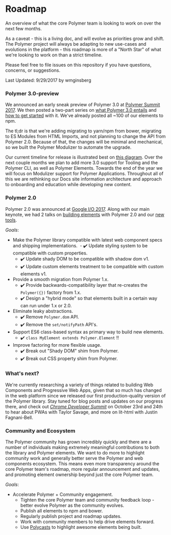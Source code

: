 # Roadmap

An overview of what the core Polymer team is looking to work on over the next few months.

As a caveat - this is a living doc, and will evolve as priorities grow and shift. The Polymer project will always be adapting to new use-cases and evolutions in the platform - this roadmap is more of a "North Star" of what we're looking to work on than a strict timeline.

Please feel free to file issues on this repository if you have questions, concerns, or suggestions.

Last Updated: 9/29/2017 by wmginsberg

### Polymer 3.0-preview
We announced an early sneak preview of Polymer 3.0 at [Polymer Summit 2017](https://www.youtube.com/watch?v=TDpiyrcOO30&list=PLNYkxOF6rcIDP0PqVaJxqNWwIgvoEPzJi). We then posted a two-part series on [what Polymer 3.0 entails](https://www.polymer-project.org/blog/2017-08-22-npm-modules.html) and [how to get started](https://www.polymer-project.org/blog/2017-08-23-hands-on-30-preview.html) with it. We've already posted all ~100 of our elements to npm. 

The tl;dr is that we're adding migrating to yarn/npm from bower, migrating to ES Modules from HTML Imports, and not planning to change the API from Polymer 2.0. Because of that, the changes will be minimal and mechanical, so we built the Polymer Modulizer to automate the upgrade.  

Our current timeline for release is illustrated best on [this diagram](https://youtu.be/JH6jEcLxJEI?t=21m8s). Over the next couple months we plan to add more 3.0 support for Tooling and the Polymer CLI, as well as Polymer Elements. Towards the end of the year we will focus on Modulizer support for Polymer Applications. Throughout all of this we are rethinking our Docs site information architecture and approach to onboarding and education while developing new content.  

### Polymer 2.0

Polymer 2.0 was announced at [Google I/O 2017](https://www.youtube.com/watch?v=cuoZenpQveQ&t=981s). Along with our main keynote, we had 2 talks on [building elements](https://www.youtube.com/watch?v=assSM3rlvZ8&t=18s) with Polymer 2.0 and our [new tools](https://www.youtube.com/watch?v=tKvNeNGmOtU&t=96s). 

*Goals*:

- Make the Polymer library compatible with latest web component specs and shipping implementations.
  - ✔️ Update styling system to be compatible with custom properties.
  - ✔️ Update shady DOM to be compatible with shadow dom v1.
  - ✔️ Update custom elements treatment to be compatible with custom elements v1.
- Provide a smooth migration from Polymer 1.x.
  - ✔️ Provide backwards-compatibility layer that re-creates the `Polymer({})` factory from 1.x.
  - ✔️ Design a "hybrid mode" so that elements built in a certain way can run under 1.x or 2.0.
- Eliminate leaky abstractions.
  - ✔️ Remove `Polymer.dom` API.
  - ✔️ Remove the `set/notifyPath` API's.
- Support ES6 class-based syntax as primary way to build new elements.
  - ✔️ `class MyElement extends Polymer.Element` !!
- Improve factoring for more flexible usage.
  - ✔️ Break out "Shady DOM" shim from Polymer.
  - ✔️ Break out CSS property shim from Polymer.

### What's next?

We're currently researching a variety of things related to building Web Components and Progressive Web Apps, given that so much has changed in the web platform since we released our first production-quality version of the Polymer library. Stay tuned for blog posts and updates on our progress there, and check out [*Chrome Developer Summit*](https://developer.chrome.com/devsummit/) on October 23rd and 24th to hear about PWAs with Taylor Savage, and more on lit-html with Justin Fagnani-Bell. 


### Community and Ecosystem

The Polymer community has grown incredibly quickly and there are a number of individuals making extremely meaningful contributions to both the library and Polymer elements. We want to do more to highlight community work and generally better serve the Polymer and web components ecosystem. This means even more transparency around the core Polymer team's roadmap, more regular announcement and updates, and promoting element ownership beyond just the core Polymer team.

*Goals*:

- Accelerate Polymer + Community engagement.
  - Tighten the core Polymer team and community feedback loop - better evolve Polymer as the community evolves.
  - Publish all elements to npm and bower.
  - Regularly publish project and roadmap updates.
  - Work with community members to help drive elements forward.
  - Use [Polycasts](https://www.youtube.com/playlist?list=PLOU2XLYxmsII5c3Mgw6fNYCzaWrsM3sMN) to highlight awesome elements being built.


